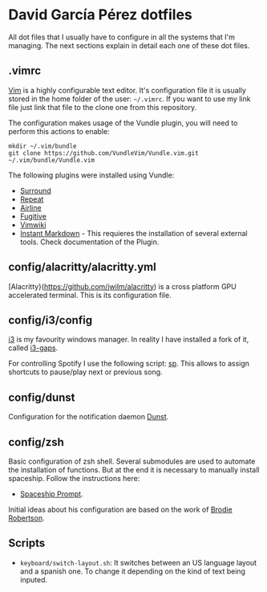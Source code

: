 # David García Pérez dotfiles

All dot files that I usually have to configure in all the systems that I'm managing. The next sections explain in detail each one of these dot files.

## .vimrc

[Vim](https://www.vim.org/) is a highly configurable text editor. It's configuration file it is usually stored in the home folder of the user: `~/.vimrc`. If you want to use my link file just link that file to the clone one from this repository. 

The configuration makes usage of the Vundle plugin, you will need to perform this actions to enable:

```
mkdir ~/.vim/bundle
git clone https://github.com/VundleVim/Vundle.vim.git ~/.vim/bundle/Vundle.vim
```

The following plugins were installed using Vundle:

* [Surround](https://github.com/tpope/vim-surround)
* [Repeat](https://github.com/tpope/vim-repeat)
* [Airline](https://github.com/vim-airline)
* [Fugitive](https://github.com/tpope/vim-fugitive)
* [Vimwiki](https://github.com/vimwiki/vimwiki)
* [Instant Markdown](https://github.com/suan/vim-instant-markdown) - This requieres the installation of several external tools. Check documentation of the Plugin.

## config/alacritty/alacritty.yml

[Alacritty}(https://github.com/jwilm/alacritty) is a cross platform GPU accelerated terminal. This is its configuration file.

## config/i3/config

[i3](https://i3wm.org/) is my favourity windows manager. In reality I have installed a fork of it, called [i3-gaps](https://github.com/Airblader/i3). 

For controlling Spotify I use the following script: [sp](https://gist.github.com/streetturtle/fa6258f3ff7b17747ee3). This allows to assign shortcuts to pause/play next or previous song.

## config/dunst

Configuration for the notification daemon [Dunst](https://dunst-project.org/).

## config/zsh

Basic configuration of zsh shell. Several submodules are used to automate the installation of functions. But at the end it is necessary to manually install spaceship. Follow the instructions here:

* [Spaceship Prompt](https://github.com/denysdovhan/spaceship-prompt).

Initial ideas about his configuration are based on the work of [Brodie Robertson](https://github.com/BrodieRobertson/dotfiles).


## Scripts

* `keyboard/switch-layout.sh`: It switches between an US language layout and a spanish one. To change it depending on the kind of text being inputed.
